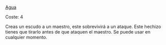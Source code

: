 [Agua](Agua.md)

Coste: 4

Creas un escudo a un maestro, este sobrevivirá a un ataque.
Este hechizo tienes que tirarlo antes de que ataquen el maestro.
Se puede usar en cualquier momento.